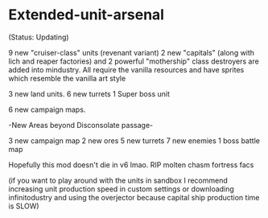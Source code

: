 # Extended-unit-arsenal

(Status: Updating)

9 new "cruiser-class" units (revenant variant)
2 new "capitals" (along with lich and reaper factories)
and 2 powerful "mothership" class destroyers are added into 
mindustry. All require the vanilla resources and have sprites which 
resemble the vanilla art style 

3 new land units.
6 new turrets
1 Super boss unit

6 new campaign maps.

-New Areas beyond Disconsolate passage-

3 new campaign map
2 new ores
5 new turrets
7 new enemies
1 boss battle map

Hopefully this mod doesn't die in v6 lmao. RIP molten chasm fortress facs

(if you want to play around with the units in sandbox
I recommend increasing unit production
speed in custom settings or downloading infinitodustry and using the 
overjector because capital ship production time
is SLOW)


